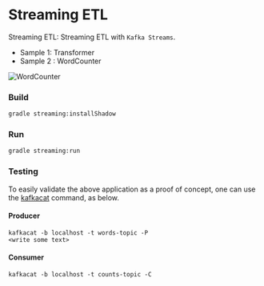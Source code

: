 Streaming ETL
=============

Streaming ETL: Streaming ETL with `Kafka Streams`.

* Sample 1: Transformer
* Sample 2 : WordCounter

![WordCounter](kafka_streams.png)

### Build

```bash
gradle streaming:installShadow
```

### Run

```bash
gradle streaming:run
```


### Testing

To easily validate the above application as a proof of concept, one can use the [kafkacat](https://github.com/edenhill/kafkacat) command, as below.

#### Producer
```
kafkacat -b localhost -t words-topic -P
<write some text>
```
#### Consumer
```
kafkacat -b localhost -t counts-topic -C
```